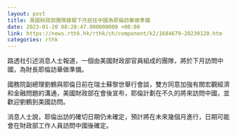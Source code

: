 ```yaml
---
layout: post
title: 美國財政部團隊據報下月前往中國為耶倫訪華做準備
date: 2023-01-20 08:28:47.000000000 +08:00
link: https://news.rthk.hk/rthk/ch/component/k2/1684679-20230120.htm
categories: rthk
---
```


路透社引述消息人士報道，一個由美國財政部官員組成的團隊，將於下月訪問中國，為財長耶倫訪華做準備。

國務院副總理劉鶴與耶倫日前在瑞士蘇黎世舉行會談，雙方同意加強有關宏觀經濟和金融問題的溝通，美國財政部在會後宣布，耶倫計劃在不久的將來訪問中國，並歡迎劉鶴到美國訪問。

消息人士說，耶倫出訪的確切日期仍未確定，預計將在未來幾個月進行，日期可能會在財政部工作人員訪問中國後確定。
